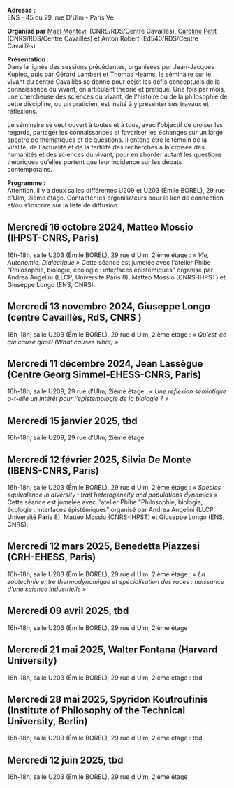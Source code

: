 **Adresse :**\
ENS - 45 ou 29, rue D'Ulm - Paris Ve

**Organisé par**
[Maël Montévil](https://republique-des-savoirs.fr/membres/mael-montevil/) (CNRS/RDS/Centre Cavaillès), [Caroline Petit](https://republique-des-savoirs.fr/membres/caroline-petit/) (CNRS/RDS/Centre Cavaillès) et Anton Robert (Ed540/RDS/Centre Cavaillès)

**Présentation :**\
Dans la lignée des sessions précédentes, organisées par Jean-Jacques Kupiec, puis par Gérard Lambert et Thomas Heams, le séminaire sur le vivant du centre Cavaillès se donne pour objet les défis conceptuels de la connaissance du vivant, en articulant théorie et pratique. Une fois par mois, une chercheuse des sciences du vivant, de l'histoire ou de la philosophie de cette discipline, ou un praticien, est invité à y présenter ses travaux et réflexions.

Le séminaire se veut ouvert à toutes et à tous, avec l'objectif de croiser les regards, partager les connaissances et favoriser les échanges sur un large spectre de thématiques et de questions. Il entend être le témoin de la vitalité, de l'actualité et de la fertilité des recherches à la croisée des humanités et des sciences du vivant, pour en aborder autant les questions théoriques qu’elles portent que leur incidence sur les débats contemporains.


**Programme  :**\
Attention, il y a deux salles différentes U209 et U203 (Émile BOREL), 29 rue d'Ulm, 2ième étage.
Contacter les organisateurs pour le lien de connection et/ou  s'inscrire sur la liste de diffusion. 

## Mercredi 16 octobre 2024, Matteo Mossio (IHPST-CNRS, Paris)
16h-18h, salle U203 (Émile BOREL), 29 rue d'Ulm, 2ième étage : *« Vie, Autonomie, Dialectique »*
Cette séance est jumelée avec l'atelier Phibe "Philosophie, biologie, écologie : interfaces épistémiques" organisé par Andrea Angelini (LLCP, Université Paris 8), Matteo Mossio (CNRS-IHPST) et Giuseppe Longo (ENS, CNRS). 

## Mercredi 13 novembre 2024, Giuseppe Longo (centre Cavaillès, RdS, CNRS )
16h-18h, salle U203 (Émile BOREL), 29 rue d'Ulm, 2ième étage : *« Qu’est-ce qui cause quoi? (What causes what) »*

## Mercredi 11 décembre 2024, Jean Lassègue (Centre Georg Simmel-EHESS-CNRS, Paris)
16h-18h, salle  U209, 29 rue d'Ulm, 2ième étage : *« Une réflexion sémiotique a-t-elle un intérêt pour l'épistémologie de la biologie ? »*

## Mercredi 15 janvier 2025, tbd
16h-18h, salle U209, 29 rue d'Ulm, 2ième étage 

## Mercredi 12 février 2025, Silvia De Monte (IBENS-CNRS, Paris)
16h-18h, salle U203 (Émile BOREL), 29 rue d'Ulm, 2ième étage : *« Species equivalence in diversity : trait heterogeneity and populations dynamics »*
Cette séance est jumelée avec l'atelier Phibe "Philosophie, biologie, écologie : interfaces épistémiques" organisé par Andrea Angelini (LLCP, Université Paris 8), Matteo Mossio (CNRS-IHPST) et Giuseppe Longo (ENS, CNRS). 

## Mercredi 12 mars 2025, Benedetta Piazzesi (CRH-EHESS, Paris)
16h-18h, salle U203 (Émile BOREL), 29 rue d'Ulm, 2ième étage : *« La zootechnie entre thermodynamique et spécialisation des races : naissance d’une science industrielle »*

## Mercredi 09 avril 2025, tbd
16h-18h, salle U203 (Émile BOREL), 29 rue d'Ulm, 2ième étage 

## Mercredi 21 mai 2025, Walter Fontana (Harvard University)
16h-18h, salle U203 (Émile BOREL), 29 rue d'Ulm, 2ième étage : tbd

## Mercredi 28 mai 2025, Spyridon Koutroufinis (Institute of Philosophy of the Technical University, Berlin)
16h-18h, salle U203 (Émile BOREL), 29 rue d'Ulm, 2ième étage : tbd

## Mercredi 12 juin 2025, tbd
16h-18h, salle U203 (Émile BOREL), 29 rue d'Ulm, 2ième étage 

